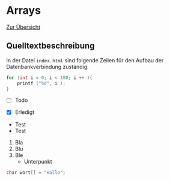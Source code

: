 # Arrays

[Zur Übersicht](../index.md)

## Quelltextbeschreibung

In der Datei `index.html` sind folgende Zeilen für den Aufbau der Datenbankverbindung zuständig.

```c
for (int i = 0; i < 100; i ++ ){
    printf ("%d", i );
}
```


-[ ] Todo
-[x] Erledigt


* Test
* Test

1. Bla
1. Blu
1. Ble
    * Unterpunkt

```c
char wort[] = "Hallo";
```
